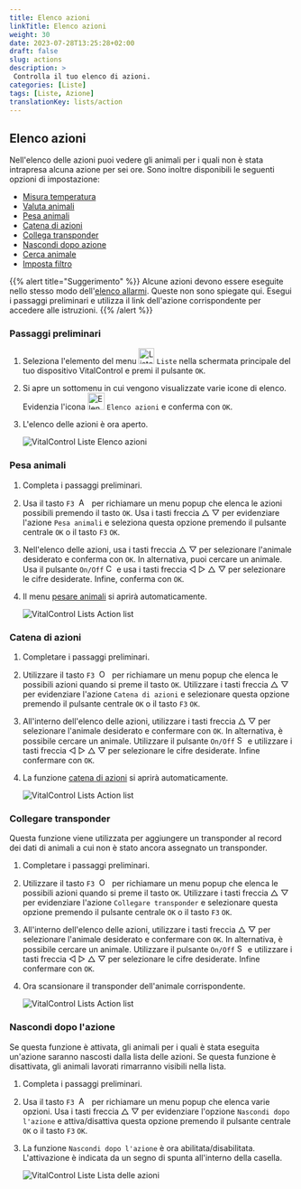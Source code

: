 ```yaml
---
title: Elenco azioni
linkTitle: Elenco azioni
weight: 30
date: 2023-07-28T13:25:28+02:00
draft: false
slug: actions
description: >
 Controlla il tuo elenco di azioni.
categories: [Liste]
tags: [Liste, Azione]
translationKey: lists/action
---
```

## Elenco azioni

Nell'elenco delle azioni puoi vedere gli animali per i quali non è stata intrapresa alcuna azione per sei ore. Sono inoltre disponibili le seguenti opzioni di impostazione:

- [Misura temperatura](../alarm/#take-temperature)
- [Valuta animali](../alarm/#rate-animal)
- [Pesa animali](#weigh-animals)
- [Catena di azioni](#chain-of-action)
- [Collega transponder](#link-transponder)
- [Nascondi dopo azione](#hide-after-action)
- [Cerca animale](../alarm/#search-animal)
- [Imposta filtro](../alarm/#set-filter)

{{% alert title="Suggerimento" %}}
Alcune azioni devono essere eseguite nello stesso modo dell'[elenco allarmi](../alarm). Queste non sono spiegate qui. Esegui i passaggi preliminari e utilizza il link dell'azione corrispondente per accedere alle istruzioni.
{{% /alert %}}

### Passaggi preliminari

1. Seleziona l'elemento del menu <img src="/icons/main/lists.svg" width="28" align="bottom" alt="Liste" /> `Liste` nella schermata principale del tuo dispositivo VitalControl e premi il pulsante `OK`.

2. Si apre un sottomenu in cui vengono visualizzate varie icone di elenco. Evidenzia l'icona <img src="/icons/lists/actionlist.svg" width="30" align="bottom" alt="Elenco azioni" /> `Elenco azioni` e conferma con `OK`.

3. L'elenco delle azioni è ora aperto.

   ![VitalControl Liste Elenco azioni](../images/firststeps3.png "Passaggi preliminari")

### Pesa animali

1. Completa i passaggi preliminari.

2. Usa il tasto `F3` &nbsp;<img src="/icons/footer/open-popup.svg" width="15" align="bottom" alt="Apri popup" />&nbsp; per richiamare un menu popup che elenca le azioni possibili premendo il tasto `OK`. Usa i tasti freccia △ ▽ per evidenziare l'azione `Pesa animali` e seleziona questa opzione premendo il pulsante centrale `OK` o il tasto `F3` `OK`.

3. Nell'elenco delle azioni, usa i tasti freccia △ ▽ per selezionare l'animale desiderato e conferma con `OK`. In alternativa, puoi cercare un animale. Usa il pulsante `On/Off` <img src="/icons/footer/search.svg" width="15" align="bottom" alt="Cerca" /> e usa i tasti freccia ◁ ▷ △ ▽ per selezionare le cifre desiderate. Infine, conferma con `OK`.


4. Il menu [pesare animali](..) si aprirà automaticamente.

   ![VitalControl Lists Action list](../images/weightanimals.png "Pesare animali")

### Catena di azioni

1. Completare i passaggi preliminari.

2. Utilizzare il tasto `F3` &nbsp;<img src="/icons/footer/open-popup.svg" width="15" align="bottom" alt="Open popup" />&nbsp; per richiamare un menu popup che elenca le possibili azioni quando si preme il tasto `OK`. Utilizzare i tasti freccia △ ▽ per evidenziare l'azione `Catena di azioni` e selezionare questa opzione premendo il pulsante centrale `OK` o il tasto `F3` `OK`.

3. All'interno dell'elenco delle azioni, utilizzare i tasti freccia △ ▽ per selezionare l'animale desiderato e confermare con `OK`. In alternativa, è possibile cercare un animale. Utilizzare il pulsante `On/Off` <img src="/icons/footer/search.svg" width="15" align="bottom" alt="Search" /> e utilizzare i tasti freccia ◁ ▷ △ ▽ per selezionare le cifre desiderate. Infine confermare con `OK`.

4. La funzione [catena di azioni](../../chain-of-actions) si aprirà automaticamente.

   ![VitalControl Lists Action list](../images/chainofaction.png "Catena di azioni")

### Collegare transponder

Questa funzione viene utilizzata per aggiungere un transponder al record dei dati di animali a cui non è stato ancora assegnato un transponder.

1. Completare i passaggi preliminari.

2. Utilizzare il tasto `F3` &nbsp;<img src="/icons/footer/open-popup.svg" width="15" align="bottom" alt="Open popup" />&nbsp; per richiamare un menu popup che elenca le possibili azioni quando si preme il tasto `OK`. Utilizzare i tasti freccia △ ▽ per evidenziare l'azione `Collegare transponder` e selezionare questa opzione premendo il pulsante centrale `OK` o il tasto `F3` `OK`.

3. All'interno dell'elenco delle azioni, utilizzare i tasti freccia △ ▽ per selezionare l'animale desiderato e confermare con `OK`. In alternativa, è possibile cercare un animale. Utilizzare il pulsante `On/Off` <img src="/icons/footer/search.svg" width="15" align="bottom" alt="Search" /> e utilizzare i tasti freccia ◁ ▷ △ ▽ per selezionare le cifre desiderate. Infine confermare con `OK`.

4. Ora scansionare il transponder dell'animale corrispondente.

   ![VitalControl Lists Action list](../images/linktransponder.png "Collegare transponder")

### Nascondi dopo l'azione

Se questa funzione è attivata, gli animali per i quali è stata eseguita un'azione saranno nascosti dalla lista delle azioni. Se questa funzione è disattivata, gli animali lavorati rimarranno visibili nella lista.

1. Completa i passaggi preliminari.

2. Usa il tasto `F3` &nbsp;<img src="/icons/footer/open-popup.svg" width="15" align="bottom" alt="Azioni" />&nbsp; per richiamare un menu popup che elenca varie opzioni. Usa i tasti freccia △ ▽ per evidenziare l'opzione `Nascondi dopo l'azione` e attiva/disattiva questa opzione premendo il pulsante centrale `OK` o il tasto `F3` `OK`.

3. La funzione `Nascondi dopo l'azione` è ora abilitata/disabilitata. L'attivazione è indicata da un segno di spunta all'interno della casella.

   ![VitalControl Liste Lista delle azioni](../images/hideafteraction.png "Nascondi dopo l'azione")
